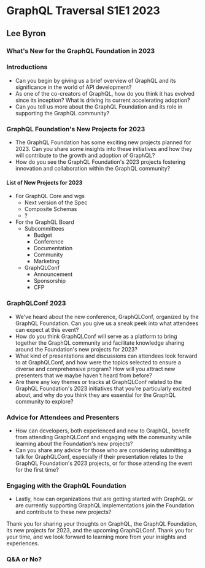 # GraphQL Traversal S1E1 2023

## Lee Byron
### What's New for the GraphQL Foundation in 2023

### Introductions

- Can you begin by giving us a brief overview of GraphQL and its significance in the world of API development?
- As one of the co-creators of GraphQL, how do you think it has evolved since its inception? What is driving its current accelerating adoption?
- Can you tell us more about the GraphQL Foundation and its role in supporting the GraphQL community?
### GraphQL Foundation's New Projects for 2023
- The GraphQL Foundation has some exciting new projects planned for 2023. Can you share some insights into these initiatives and how they will contribute to the growth and adoption of GraphQL?
- How do you see the GraphQL Foundation's 2023 projects fostering innovation and collaboration within the GraphQL community?
#### List of New Projects for 2023
- For GraphQL Core and wgs
    - Next version of the Spec
    - Composite Schemas
    - ?
- For the GraphQL Board
    - Subcommittees
        - Budget
        - Conference
        - Documentation
        - Community
        - Marketing
    - GraphQLConf
        - Announcement
        - Sponsorship
        - CFP
### GraphQLConf 2023
- We've heard about the new conference, GraphQLConf, organized by the GraphQL Foundation. Can you give us a sneak peek into what attendees can expect at this event?
- How do you think GraphQLConf will serve as a platform to bring together the GraphQL community and facilitate knowledge sharing around the Foundation's new projects for 2023?
- What kind of presentations and discussions can attendees look forward to at GraphQLConf, and how were the topics selected to ensure a diverse and comprehensive program? How will you attract new presenters that we maybe haven't heard from before?
- Are there any key themes or tracks at GraphQLConf related to the GraphQL Foundation's 2023 initiatives that you're particularly excited about, and why do you think they are essential for the GraphQL community to explore?
### Advice for Attendees and Presenters
- How can developers, both experienced and new to GraphQL, benefit from attending GraphQLConf and engaging with the community while learning about the Foundation's new projects?
- Can you share any advice for those who are considering submitting a talk for GraphQLConf, especially if their presentation relates to the GraphQL Foundation's 2023 projects, or for those attending the event for the first time?
### Engaging with the GraphQL Foundation
- Lastly, how can organizations that are getting started with GraphQL or are currently supporting GraphQL implementations join the Foundation and contribute to these new projects?

Thank you for sharing your thoughts on GraphQL, the GraphQL Foundation, its new projects for 2023, and the upcoming GraphQLConf. Thank you for your time, and we look forward to learning more from your insights and experiences.

### Q&A or No?



